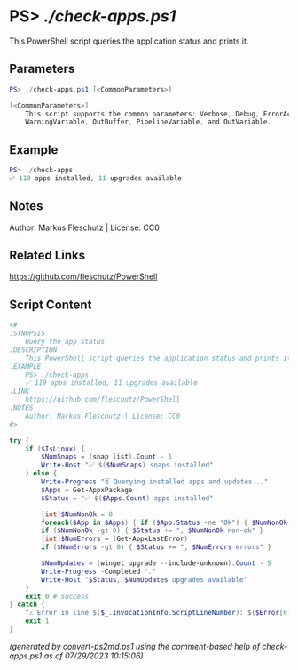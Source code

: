 PS> *./check-apps.ps1*
====================

This PowerShell script queries the application status and prints it.

Parameters
----------
```powershell
PS> ./check-apps.ps1 [<CommonParameters>]

[<CommonParameters>]
    This script supports the common parameters: Verbose, Debug, ErrorAction, ErrorVariable, WarningAction, 
    WarningVariable, OutBuffer, PipelineVariable, and OutVariable.
```

Example
-------
```powershell
PS> ./check-apps
✅ 119 apps installed, 11 upgrades available

```

Notes
-----
Author: Markus Fleschutz | License: CC0

Related Links
-------------
https://github.com/fleschutz/PowerShell

Script Content
--------------
```powershell
<#
.SYNOPSIS
	Query the app status
.DESCRIPTION
	This PowerShell script queries the application status and prints it.
.EXAMPLE
	PS> ./check-apps
	✅ 119 apps installed, 11 upgrades available
.LINK
	https://github.com/fleschutz/PowerShell
.NOTES
	Author: Markus Fleschutz | License: CC0
#>

try {
	if ($IsLinux) {
		$NumSnaps = (snap list).Count - 1
		Write-Host "✅ $($NumSnaps) snaps installed"
	} else {
		Write-Progress "⏳ Querying installed apps and updates..."
		$Apps = Get-AppxPackage
		$Status = "✅ $($Apps.Count) apps installed"

		[int]$NumNonOk = 0
		foreach($App in $Apps) { if ($App.Status -ne "Ok") { $NumNonOk++ } }
		if ($NumNonOk -gt 0) { $Status += ", $NumNonOk non-ok" }
		[int]$NumErrors = (Get-AppxLastError)
		if ($NumErrors -gt 0) { $Status += ", $NumErrors errors" }

		$NumUpdates = (winget upgrade --include-unknown).Count - 5
		Write-Progress -Completed "."
		Write-Host "$Status, $NumUpdates upgrades available"
	}
	exit 0 # success
} catch {
	"⚠️ Error in line $($_.InvocationInfo.ScriptLineNumber): $($Error[0])"
	exit 1
}
```

*(generated by convert-ps2md.ps1 using the comment-based help of check-apps.ps1 as of 07/29/2023 10:15:06)*
